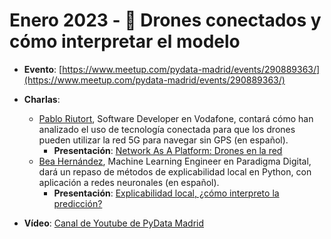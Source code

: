 # Enero 2023 - 🐝 Drones conectados y cómo interpretar el modelo

- **Evento**: [https://www.meetup.com/pydata-madrid/events/290889363/](https://www.meetup.com/pydata-madrid/events/290889363/)

- **Charlas**:

  - [Pablo Riutort](https://www.linkedin.com/in/pablorgrande/), Software Developer en Vodafone, contará cómo han analizado el uso de tecnología conectada para que los drones pueden utilizar la red 5G para navegar sin GPS (en español).
    - **Presentación**: [Network As A Platform: Drones en la red](drones-en-la-red.pdf)
  - [Bea Hernández](https://www.linkedin.com/in/bea-h-9ab53b71/), Machine Learning Engineer en Paradigma Digital, dará un repaso de métodos de explicabilidad local en Python, con aplicación a redes neuronales (en español).
    - **Presentación**: [Explicabilidad local, ¿cómo interpreto la predicción?](explicabilidad-con-python.pdf)

- **Vídeo**: [Canal de Youtube de PyData Madrid](https://www.youtube.com/watch?v=NNO-h-NfE4g)